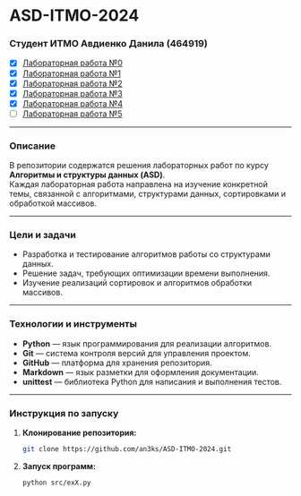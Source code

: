 # ASD-ITMO-2024
### Студент ИТМО Авдиенко Данила (464919)

- [x] [Лабораторная работа №0](https://github.com/an3ks/ASD-ITMO-2024/tree/main/lab0)
- [x] [Лабораторная работа №1](https://github.com/an3ks/ASD-ITMO-2024/tree/main/lab1)
- [x] [Лабораторная работа №2](https://github.com/an3ks/ASD-ITMO-2024/tree/main/lab2)
- [x] [Лабораторная работа №3](https://github.com/an3ks/ASD-ITMO-2024/tree/main/lab3)
- [x] [Лабораторная работа №4](https://github.com/an3ks/ASD-ITMO-2024/tree/main/lab4)
- [ ] [Лабораторная работа №5](https://github.com/an3ks/ASD-ITMO-2024/tree/main/lab5)

---

### Описание

В репозитории содержатся решения лабораторных работ по курсу **Алгоритмы и структуры данных (ASD)**.  
Каждая лабораторная работа направлена на изучение конкретной темы, связанной с алгоритмами, структурами данных, сортировками и обработкой массивов.

---

### Цели и задачи

- Разработка и тестирование алгоритмов работы со структурами данных.
- Решение задач, требующих оптимизации времени выполнения.
- Изучение реализаций сортировок и алгоритмов обработки массивов.

---

### Технологии и инструменты

- **Python** — язык программирования для реализации алгоритмов.
- **Git** — система контроля версий для управления проектом.
- **GitHub** — платформа для хранения репозитория.
- **Markdown** — язык разметки для оформления документации.
- **unittest** — библиотека Python для написания и выполнения тестов.

---

### Инструкция по запуску

1. **Клонирование репозитория:**
   ```bash
   git clone https://github.com/an3ks/ASD-ITMO-2024.git
1. **Запуск программ:**
   ```bash
   python src/exX.py
